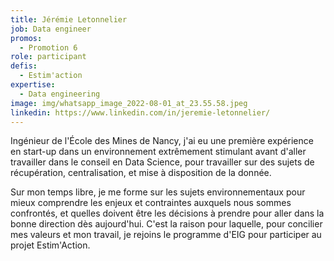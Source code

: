 ```yaml
---
title: Jérémie Letonnelier
job: Data engineer
promos:
  - Promotion 6
role: participant
defis:
  - Estim'action
expertise:
  - Data engineering
image: img/whatsapp_image_2022-08-01_at_23.55.58.jpeg
linkedin: https://www.linkedin.com/in/jeremie-letonnelier/
---
```


Ingénieur de l'École des Mines de Nancy, j'ai eu une première expérience en start-up dans un environnement extrêmement stimulant avant d'aller travailler dans le conseil en Data Science, pour travailler sur des sujets de récupération, centralisation, et mise à disposition de la donnée.

Sur mon temps libre, je me forme sur les sujets environnementaux pour mieux comprendre les enjeux et contraintes auxquels nous sommes confrontés, et quelles doivent être les décisions à prendre pour aller dans la bonne direction dès aujourd'hui. C'est la raison pour laquelle, pour concilier mes valeurs et mon travail, je rejoins le programme d'EIG pour participer au projet Estim'Action.
